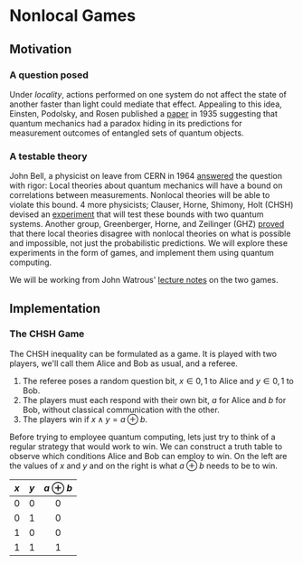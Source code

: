 # Nonlocal Games

## Motivation
### A question posed
Under *locality*, actions performed on one system do not affect the state of another faster than light could mediate that effect. Appealing to this idea, Einsten, Podolsky, and Rosen published a [paper](https://journals.aps.org/pr/abstract/10.1103/PhysRev.47.777) in 1935 suggesting that quantum mechanics had a paradox hiding in its predictions for measurement outcomes of entangled sets of quantum objects.

### A testable theory
John Bell, a physicist on leave from CERN in 1964 [answered](https://journals.aps.org/ppf/abstract/10.1103/PhysicsPhysiqueFizika.1.195) the question with rigor: Local theories about quantum mechanics will have a bound on correlations between measurements. Nonlocal theories will be able to violate this bound.
4 more physicists; Clauser, Horne, Shimony, Holt (CHSH) devised an [experiment](https://www.semanticscholar.org/paper/Proposed-Experiment-to-Test-Local-Hidden-Variable-Clauser-Horne/8864c5214a30a7acd8d186f53e8991cd8bc88f84) that will test these bounds with two quantum systems. Another group, Greenberger, Horne, and Zeilinger (GHZ) [proved](https://arxiv.org/abs/0712.0921) that there local theories disagree with nonlocal theories on what is possible and impossible, not just the probabilistic predictions. We will explore these experiments in the form of games, and implement them using quantum computing. 

We will be working from John Watrous' [lecture notes](https://cs.uwaterloo.ca/~watrous/QC-notes/QC-notes.20.pdf) on the two games.

## Implementation
### The CHSH Game

The CHSH inequality can be formulated as a game. It is played with two players, we'll call them Alice and Bob as usual, and a referee.
1. The referee poses a random question bit, $x\in{0,1}$ to Alice and $y\in{0,1}$ to Bob.
2. The players must each respond with their own bit, $a$ for Alice and $b$ for Bob, without classical communication with the other.
3. The players win if $x\wedge y = a \oplus b$.

Before trying to employee quantum computing, lets just try to think of a regular strategy that would work to win. We can construct a truth table to observe which conditions Alice and Bob can employ to win. On the left are the values of $x$ and $y$ and on the right is what $a\oplus b$ needs to be to win.

| $x$ | $y$ | $a \oplus b$ |
|:---:|:---:|:------------:|
|  0  |  0  |      0       |
|  0  |  1  |      0       |
|  1  |  0  |      0       |
|  1  |  1  |      1       |